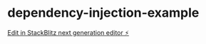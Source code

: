 # dependency-injection-example

[Edit in StackBlitz next generation editor ⚡️](https://stackblitz.com/~/github.com/praneethvarma17/dependency-injection-example)